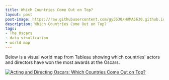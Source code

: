```yaml
---
title: Which Countries Come Out on Top?
layout: post
post-image: https://raw.githubusercontent.com/gy5630/HUMA5630.github.io/master/assets/images/countrymap.png
description: Which Countries Come Out on Top?
tags:
- The Oscars
- data visulization
- world map
---
```


Below is a visual world map from Tableau showing which countries' actors and directors have won the most awards at the Oscars.

<div class='tableauPlaceholder' id='viz1682923720080' style='position: relative'>
  <noscript>
    <a href='#'>
      <img alt='Acting and Directing Oscars: Which Countries Come Out on Top?  ' 
           src='https:&#47;&#47;public.tableau.com&#47;static&#47;images&#47;Ac&#47;ActingandDirectingOscarsWhichCountriesComeOutonTop&#47;1&#47;1_rss.png' style='border: none' />
    </a>
  </noscript>
  <object class='tableauViz'  style='display:none;'>
    <param name='host_url' value='https%3A%2F%2Fpublic.tableau.com%2F' /> 
    <param name='embed_code_version' value='3' /> 
    <param name='site_root' value='' />
    <param name='name' value='ActingandDirectingOscarsWhichCountriesComeOutonTop&#47;1' />
    <param name='tabs' value='no' />
    <param name='toolbar' value='yes' />
    <param name='static_image' 
           value='https:&#47;&#47;public.tableau.com&#47;static&#47;images&#47;Ac&#47;ActingandDirectingOscarsWhichCountriesComeOutonTop&#47;1&#47;1.png' /> 
    <param name='animate_transition' value='yes' />
    <param name='display_static_image' value='yes' />
    <param name='display_spinner' value='yes' />
    <param name='display_overlay' value='yes' />
    <param name='display_count' value='yes' />
    <param name='language' value='zh-CN' />
  </object>
</div>

<script type='text/javascript'>                    
  var divElement = document.getElementById('viz1682923720080');                    
  var vizElement = divElement.getElementsByTagName('object')[0];                    
  vizElement.style.width='135%';vizElement.style.height=(divElement.offsetWidth*0.75)+'px';                    
  var scriptElement = document.createElement('script');                    
  scriptElement.src = 'https://public.tableau.com/javascripts/api/viz_v1.js';                    
  vizElement.parentNode.insertBefore(scriptElement, vizElement);                
</script>
